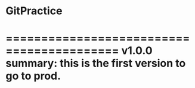 # GitPractice
==========================================
v1.0.0 summary:
this is the first version to go to prod.
==========================================
